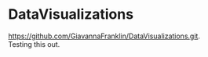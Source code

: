 # DataVisualizations
https://github.com/GiavannaFranklin/DataVisualizations.git.    
Testing this out.
